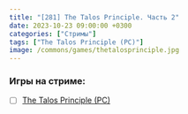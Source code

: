 ```yaml
---
title: "[281] The Talos Principle. Часть 2"
date: 2023-10-23 09:00:00 +0300
categories: ["Стримы"]
tags: ["The Talos Principle (PC)"]
image: /commons/games/thetalosprinciple.jpg
---
```


### Игры на стриме:
+ [ ] [The Talos Principle (PC)](/tags/the-talos-principle-pc)
